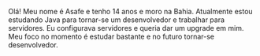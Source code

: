 Olá! Meu nome é Asafe e tenho 14 anos e moro na Bahia. Atualmente estou estudando Java para tornar-se um desenvolvedor e trabalhar para servidores. Eu configurava servidores e queria dar um upgrade em mim. Meu foco no momento é estudar bastante e no futuro tornar-se desenvolvedor.

<!---
DaddyPassive/DaddyPassive is a ✨ special ✨ repository because its `README.md` (this file) appears on your GitHub profile.
You can click the Preview link to take a look at your changes.
--->
